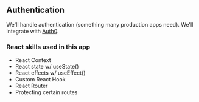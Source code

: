 ## Authentication

We'll handle authentication (something many production apps need). We'll integrate with [Auth0](https://auth0.com/).

### React skills used in this app

- React Context
- React state w/ useState()
- React effects w/ useEffect()
- Custom React Hook
- React Router
- Protecting certain routes
